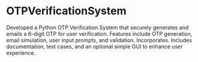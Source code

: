 # OTPVerificationSystem
Developed a Python OTP Verification System that securely generates and emails a 6-digit OTP for user verification. Features include OTP generation, email simulation, user input prompts, and validation. Incorporates. Includes documentation, test cases, and an optional simple GUI to enhance user experience.
